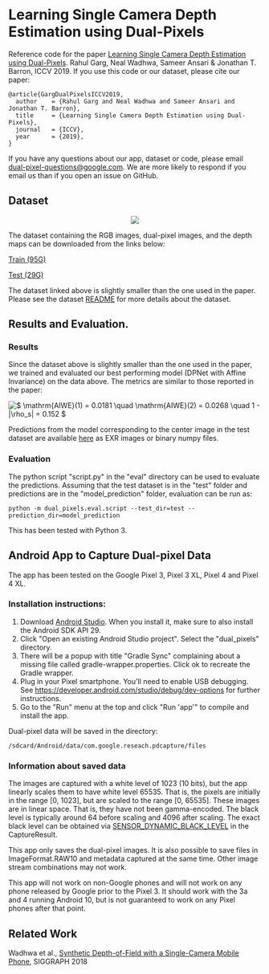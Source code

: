 # Learning Single Camera Depth Estimation using Dual-Pixels

Reference code for the paper [Learning Single Camera Depth Estimation using Dual-Pixels](https://arxiv.org/abs/1904.05822).
Rahul Garg, Neal Wadhwa, Sameer Ansari & Jonathan T. Barron, ICCV 2019. If you use this code or our dataset, please cite our paper:
```
@article{GargDualPixelsICCV2019,
  author    = {Rahul Garg and Neal Wadhwa and Sameer Ansari and Jonathan T. Barron},
  title     = {Learning Single Camera Depth Estimation using Dual-Pixels},
  journal   = {ICCV},
  year      = {2019},
}
```

If you have any questions about our app, dataset or code, please email
<dual-pixel-questions@google.com>. We are more likely to respond if you email us
than if you open an issue on GitHub.


## Dataset

<div style="text-align:center"><img src="https://lh3.googleusercontent.com/00X4nO0xwOgB8nnHhj8VNC0tng0q2D3l41ibtNemxiMKJA-eS4xMgNOyahQz7NtscH5xQ5MXVk1nQ3qAbgweiS6FBn5gnPHjOyDGiGx8bH5UqmaThcwHRf-eRCtdgdMyIi76fiksHCg=w2400"/></div>

The dataset containing the RGB images, dual-pixel images, and the depth maps
can be downloaded from the links below:

[Train (95G)](https://storage.googleapis.com/iccv2019-data/train.tgz)

[Test (29G)](https://storage.googleapis.com/iccv2019-data/test.tgz)

The dataset linked above is slightly smaller than the one used in the paper.
Please see the dataset [README](https://storage.googleapis.com/iccv2019-data/README.pdf) for more details about the dataset.

## Results and Evaluation.

### Results
Since the dataset above is slightly smaller than the one used in the paper,
we trained and evaluated our best performing model (DPNet with Affine
Invariance) on the data above. The metrics are similar to those reported in the
paper:

![$ \mathrm{AIWE}(1) = 0.0181 \quad \mathrm{AIWE}(2) = 0.0268 \quad 1 - |\rho_s| = 0.152 $](https://render.githubusercontent.com/render/math?math=%24%20%5Cmathrm%7BAIWE%7D(1)%20%3D%200.0181%20%5Cquad%20%5Cmathrm%7BAIWE%7D(2)%20%3D%200.0268%20%5Cquad%201%20-%20%7C%5Crho_s%7C%20%3D%200.152%20%24)

Predictions from the model corresponding to the center image in the test dataset
are available [here](https://storage.googleapis.com/iccv2019-data/model_prediction.tgz) as EXR images or binary numpy files.

### Evaluation

The python script "script.py" in the "eval" directory can be used to evaluate
the predictions. Assuming that the test dataset is in the "test" folder and
predictions are in the "model_prediction" folder, evaluation can be run as:

```
python -m dual_pixels.eval.script --test_dir=test --prediction_dir=model_prediction
```
This has been tested with Python 3.

## Android App to Capture Dual-pixel Data

The app has been tested on the Google Pixel 3, Pixel 3 XL, Pixel 4 and Pixel 4 XL.

### Installation instructions:

1. Download [Android Studio](https://developer.android.com/studio). When you install it, make sure to also install the Android SDK API 29.
2. Click "Open an existing Android Studio project". Select the "dual_pixels" directory.
3. There will be a popup with title "Gradle Sync" complaining about a missing file called gradle-wrapper.properties. Click ok to recreate the Gradle wrapper.
4. Plug in your Pixel smartphone. You'll need to enable USB debugging. See
https://developer.android.com/studio/debug/dev-options for further instructions.
5. Go to the "Run" menu at the top and click "Run 'app'" to compile and install the app.

Dual-pixel data will be saved in the directory:
```
/sdcard/Android/data/com.google.reseach.pdcapture/files
```

### Information about saved data

The images are captured with a white level of 1023 (10 bits), but the app
linearly scales them to have white level 65535. That is, the pixels are
initially in the range \[0, 1023\], but are scaled to the range \[0, 65535\].
These images are in linear space. That is, they have not been gamma-encoded. The
black level is typically around 64 before scaling and 4096 after scaling. The
exact black level can be obtained via [SENSOR_DYNAMIC_BLACK_LEVEL](https://developer.android.com/reference/android/hardware/camera2/CaptureResult.html#SENSOR_DYNAMIC_BLACK_LEVEL) in the CaptureResult.

This app only saves the dual-pixel images. It is also possible to save files in
ImageFormat.RAW10 and metadata captured at the same time. Other image stream
combinations may not work.

This app will not work on non-Google phones and will not work on any phone
released by Google prior to the Pixel 3. It should work with the 3a and 4
running Android 10, but is not guaranteed to work on any Pixel phones after that
point.


## Related Work
Wadhwa et al., [Synthetic Depth-of-Field with a Single-Camera Mobile Phone](https://arxiv.org/abs/1806.04171),
SIGGRAPH 2018



